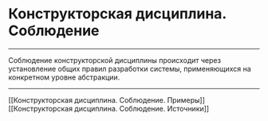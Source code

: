 # Конструкторская дисциплина. Соблюдение

---

Соблюдение конструкторской дисциплины происходит через установление общих правил разработки системы, применяющихся на конкретном уровне абстракции.

---

[[Конструкторская дисциплина. Соблюдение. Примеры]]
[[Конструкторская дисциплина. Соблюдение. Источники]]